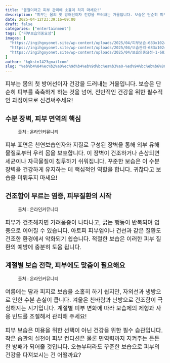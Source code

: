 ```yaml
---
title: "봄철이라고 피부 관리에 소홀이 하지 마세요!"
description: "피부는 몸의 첫 방어선이자 건강을 드러내는 거울입니다. 보습은 단순히 피부를 촉촉하게 하는 것을 넘어, 전반적인 건강을 위한 필수적인 과정이므로 신경써주세요!"
date: 2025-04-12T23:39:16+09:00
draft: false
categories: ["entertainment"]
tags: ["피부보습의중요성"]
images: [
  "https://ingihgoyonet.site/wp-content/uploads/2025/04/피부보습-683x1024.jpg"
  "https://ingihgoyonet.site/wp-content/uploads/2025/04/보습관리-683x1024.jpg"
  "https://ingihgoyonet.site/wp-content/uploads/2025/04/보습의중요성-1-683x1024.jpg"
]
author: "kgkstn1423gmailcom"
slug: "%eb%b4%84%ec%b2%a0%ec%9d%b4%eb%9d%bc%ea%b3%a0-%ed%94%bc%eb%b6%80-%ea%b4%80%eb%a6%ac%ec%97%90-%ec%86%8c%ed%99%80%ec%9d%b4-%ed%95%98%ec%a7%80-%eb%a7%88%ec%84%b8%ec%9a%94"
---
```


<p style="font-size:18px">피부는 몸의 첫 방어선이자 건강을 드러내는 거울입니다. 보습은 단순히 피부를 촉촉하게 하는 것을 넘어, 전반적인 건강을 위한 필수적인 과정이므로 신경써주세요!</p> <h2 >수분 장벽, 피부 면역의 핵심</h2> <figure ><img src="https://ingihgoyonet.site/wp-content/uploads/2025/04/피부보습-683x1024.jpg" alt="" style="aspect-ratio:16/9;object-fit:cover"/><figcaption >출처 : 온라인커뮤니티</figcaption></figure> <p style="font-size:18px">피부 표면은 천연보습인자와 지질로 구성된 장벽을 통해 외부 유해 물질로부터 우리 몸을 보호합니다. 이 장벽이 건조하거나 손상되면 세균이나 자극물질이 침투하기 쉬워집니다. 꾸준한 보습은 이 수분 장벽을 건강하게 유지하는 데 핵심적인 역할을 합니다. 귀찮다고 보습을 미뤄두지 마세요!</p> <h2 >건조함이 부르는 염증, 피부질환의 시작</h2> <figure ><img src="https://ingihgoyonet.site/wp-content/uploads/2025/04/보습관리-683x1024.jpg" alt="" style="aspect-ratio:16/9;object-fit:cover"/><figcaption >출처 : 온라인커뮤니티</figcaption></figure> <p style="font-size:18px">피부가 건조해지면 가려움증이 나타나고, 긁는 행동이 반복되며 염증으로 이어질 수 있습니다. 아토피 피부염이나 건선과 같은 질환도 건조한 환경에서 악화되기 쉽습니다. 적절한 보습은 이러한 피부 질환의 예방에 충분히 도움 됩니다.</p> <h2 >계절별 보습 전략, 피부에도 맞춤이 필요해요</h2> <figure ><img src="https://ingihgoyonet.site/wp-content/uploads/2025/04/보습의중요성-1-683x1024.jpg" alt="" style="aspect-ratio:16/9;object-fit:cover"/><figcaption >출처 : 온라인커뮤니티</figcaption></figure> <p style="font-size:18px">여름에는 땀과 피지로 보습을 소홀히 하기 쉽지만, 자외선과 냉방으로 인한 수분 손실이 큽니다. 겨울은 찬바람과 난방으로 건조함이 극심해지는 시기입니다. 계절별 피부 변화에 따라 보습제의 제형과 사용 빈도를 조절해서 관리해 주세요!</p> <p style="font-size:18px">피부 보습은 미용을 위한 선택이 아닌 건강을 위한 필수 습관입니다. 작은 습관의 실천이 피부 컨디션은 물론 면역력까지 지켜주는 든든한 방패가 되어줄 것입니다. 오늘부터라도 꾸준한 보습으로 피부의 건강을 다져보시는 건 어떨까요?</p>